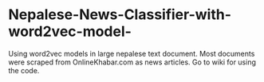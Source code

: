 # Nepalese-News-Classifier-with-word2vec-model-

Using word2vec models in large nepalese text document. Most documents were scraped from OnlineKhabar.com as news articles.
Go to wiki for using the code.
